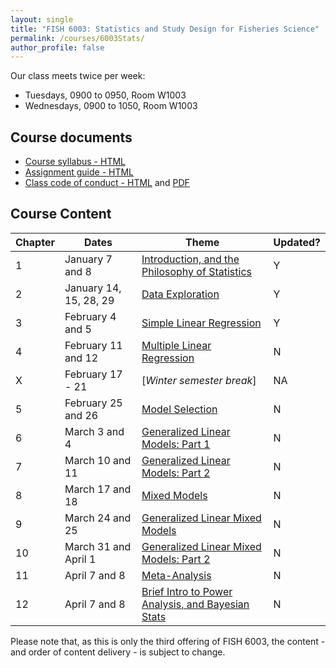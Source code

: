 ```yaml
---
layout: single
title: "FISH 6003: Statistics and Study Design for Fisheries Science"
permalink: /courses/6003Stats/
author_profile: false
---
```


Our class meets twice per week:

* Tuesdays, 0900 to 0950, Room W1003
* Wednesdays, 0900 to 1050, Room W1003

## Course documents 

- [Course syllabus - HTML](/courses/6003Stats/6003Syllabus/)
- [Assignment guide - HTML](/courses/6003Stats/6003Assignmentguide/) 
- [Class code of conduct - HTML](/courses/coursesCodeofConduct/) and [PDF](/assets/images/FISHCodeofConduct.pdf)

## Course Content

| **Chapter**  | **Dates**  | **Theme**  |  **Updated?**|
|-----------|------------|-------------|---|
|1| January 7 and 8  | [Introduction, and the Philosophy of Statistics](/courses/6003Stats/6003Week1/)| Y |
|2| January 14, 15, 28, 29 | [Data Exploration](/courses/6003Stats/6003Week2/) | Y |
|3| February 4 and 5   | [Simple Linear Regression](/courses/6003Stats/6003Week3/)  | Y |
|4| February 11 and 12 | [Multiple Linear Regression](/courses/6003Stats/6003Week4/) |  N |
|X| February 17 - 21 | [*Winter semester break*] | NA |
|5| February 25 and 26 | [Model Selection](/courses/6003Stats/6003Week5/) | N |
|6| March 3 and 4 | [Generalized Linear Models: Part 1](/courses/6003Stats/6003Week6/)| N |
|7| March 10 and 11 | [Generalized Linear Models: Part 2](/courses/6003Stats/6003Week7/) | N |
|8| March 17 and 18 | [Mixed Models](/courses/6003Stats/6003Week8/) | N |
|9| March 24 and 25 | [Generalized Linear Mixed Models](/courses/6003Stats/6003Week9/) | N |
|10| March 31 and April 1  | [Generalized Linear Mixed Models: Part 2](/courses/6003Stats/6003Week9/) | N |
|11| April 7 and 8 | [Meta-Analysis](/courses/6003Stats/6003Week12/) | N |
|12| April 7 and 8 | [Brief Intro to Power Analysis, and Bayesian Stats](/courses/6003Stats/6003Week11/) | N |

Please note that, as this is only the third offering of FISH 6003, the content - and order of content delivery - is subject to change. 
